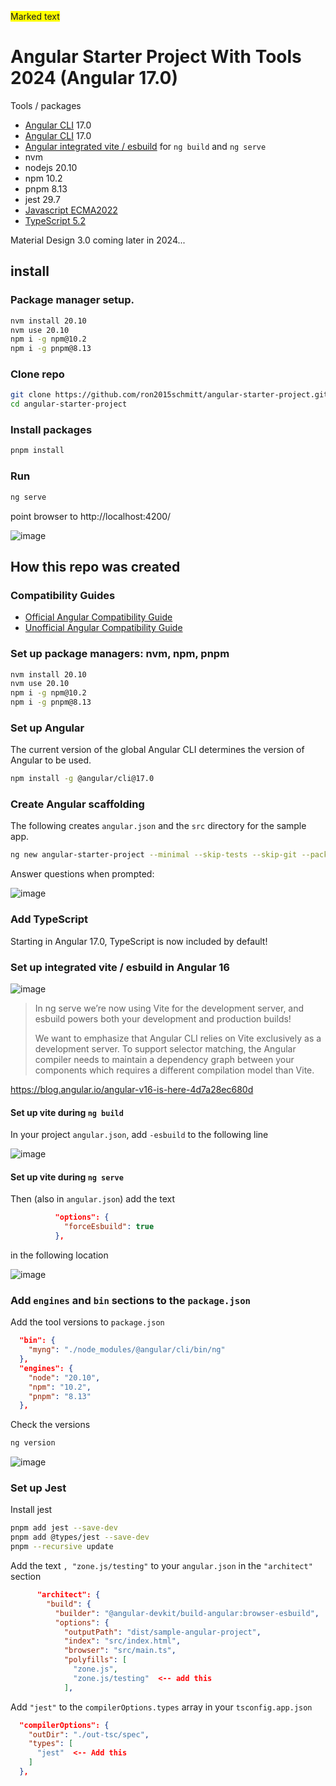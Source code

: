 
<span style="background-color: #FFFF00">Marked text</span>

# Angular Starter Project With Tools 2024 (Angular 17.0)

Tools / packages

- [Angular CLI](https://github.com/angular/angular) 17.0
- [Angular CLI](https://github.com/angular/angular-cli) 17.0
- [Angular integrated vite / esbuild](https://angular.io/guide/esbuild) for `ng build` and `ng serve`
- nvm
- nodejs 20.10
- npm 10.2
- pnpm 8.13
- jest 29.7
- [Javascript ECMA2022](https://dev.to/brayanarrieta/new-javascript-features-ecmascript-2022-with-examples-4nhg)
- [TypeScript 5.2](https://www.typescriptlang.org/docs/handbook/release-notes/typescript-5-2.html)

Material Design 3.0 coming later in 2024...

## install

### Package manager setup.

```bash
nvm install 20.10
nvm use 20.10
npm i -g npm@10.2
npm i -g pnpm@8.13
```
 
### Clone repo

```bash
git clone https://github.com/ron2015schmitt/angular-starter-project.git
cd angular-starter-project
```

### Install packages

```bash
pnpm install
```

### Run

```bash
ng serve
```
point browser to http://localhost:4200/

![image](https://github.com/ron2015schmitt/angular-starter-project/assets/11559541/5cfdf453-d959-402e-8f41-4cd7b1aa6e96)

## How this repo was created

### Compatibility Guides

- [Official Angular Compatibility Guide](https://angular.io/guide/versions)
- [Unofficial Angular Compatibility Guide](https://gist.github.com/LayZeeDK/c822cc812f75bb07b7c55d07ba2719b3)

### Set up package managers: nvm, npm, pnpm

```bash
nvm install 20.10
nvm use 20.10
npm i -g npm@10.2
npm i -g pnpm@8.13
```

### Set up Angular 

The current version of the global Angular CLI determines the version of Angular to be used.  

```bash
npm install -g @angular/cli@17.0
```

### Create Angular scaffolding 

The following creates `angular.json` and the `src` directory for the sample app.

```bash
ng new angular-starter-project --minimal --skip-tests --skip-git --package-manager=pnpm
```

Answer questions when prompted:

![image](https://github.com/ron2015schmitt/angular-starter-project/assets/11559541/d1b5eabc-c2ee-47d2-a39f-d5a23918af7f)


### Add TypeScript

Starting in Angular 17.0, TypeScript is now included by default!

### Set up integrated vite / esbuild in Angular 16

![image](https://github.com/ron2015schmitt/angular-starter-project/assets/11559541/c91fe9f2-6a4c-4749-86bd-484a964c1d68)


>In ng serve we’re now using Vite for the development server, and esbuild powers both your development and production builds!
>
>We want to emphasize that Angular CLI relies on Vite exclusively as a development server. To support selector matching, the Angular compiler needs to maintain a dependency graph between your components which requires a different compilation model than Vite.

https://blog.angular.io/angular-v16-is-here-4d7a28ec680d


#### Set up vite during `ng build`

In your project `angular.json`, add `-esbuild` to the following line

![image](https://github.com/ron2015schmitt/angular-starter-project/assets/11559541/98e502f5-3677-423d-bc01-05d0c3f46141)



#### Set up vite during `ng serve`

Then (also in `angular.json`) add the text
```json
          "options": {
            "forceEsbuild": true
          },
```

in the following location

![image](https://github.com/ron2015schmitt/angular-starter-project/assets/11559541/f399a464-7c45-4129-a51a-a23d8241a72b)


### Add `engines` and `bin` sections to the `package.json`

Add the tool versions to `package.json`

```json
  "bin": {
    "myng": "./node_modules/@angular/cli/bin/ng"
  },
  "engines": {
    "node": "20.10",
    "npm": "10.2",
    "pnpm": "8.13"
  },
```

Check the versions

```bash
ng version
```

![image](https://github.com/ron2015schmitt/angular-starter-project/assets/11559541/b9473add-10b3-4f66-b00e-310bdb3b6b1e)



### Set up Jest 

Install jest

```bash
pnpm add jest --save-dev
pnpm add @types/jest --save-dev
pnpm --recursive update
```

Add the text `, "zone.js/testing"` to your `angular.json` in the `"architect"` section

```json
      "architect": {
        "build": {
          "builder": "@angular-devkit/build-angular:browser-esbuild",
          "options": {
            "outputPath": "dist/sample-angular-project",
            "index": "src/index.html",
            "browser": "src/main.ts",
            "polyfills": [
              "zone.js",
              "zone.js/testing"  <-- add this
            ],
```

Add `"jest"` to the `compilerOptions.types` array in your `tsconfig.app.json`
```json
  "compilerOptions": {
    "outDir": "./out-tsc/spec",
    "types": [
      "jest"  <-- Add this 
    ]
  },
```


